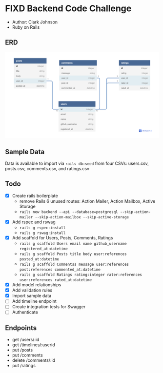 # FIXD Backend Code Challenge

- Author: Clark Johnson
- Ruby on Rails

## ERD

![FIXD Backend Code Challenge](./public/images/erd.png?raw=true "ERD")

## Sample Data

Data is available to import via `rails db:seed` from four CSVs: users.csv, posts.csv, comments.csv, and ratings.csv

## Todo

- [x] Create rails boilerplate
  - remove Rails 6 unused routes: Action Mailer, Action Mailbox, Active Storage
  - `rails new backend --api --database=postgresql --skip-action-mailer --skip-action-mailbox --skip-active-storage`
- [x] Add rspec and rswag
  - `rails g rspec:install`
  - `rails g rswag:install`
- [x] Add scaffold for Users, Posts, Comments, Ratings
  - `rails g scaffold Users email name github_username registered_at:datetime`
  - `rails g scaffold Posts title body user:references posted_at:datetime`
  - `rails g scaffold Commentss message user:references post:references commented_at:datetime`
  - `rails g scaffold Ratings rating:integer rater:references user:references rated_at:datetime`
- [x] Add model relationships
- [x] Add validation rules
- [x] Import sample data
- [ ] Add timeline endpoint
- [ ] Create integration tests for Swagger
- [ ] Authenticate

## Endpoints

- get /users/:id
- get /timelines/:userid
- put /posts
- put /comments
- delete /comments/:id
- put /ratings
